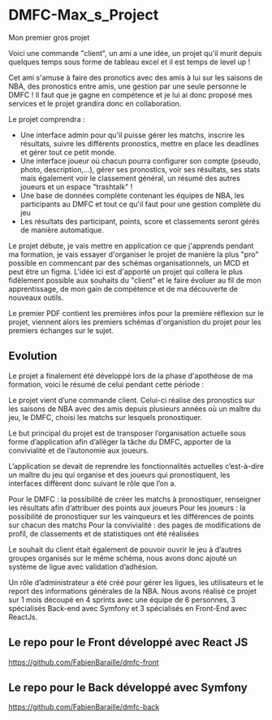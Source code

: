 # DMFC-Max_s_Project
Mon premier gros projet

Voici une commande "client", un ami a une idée, un projet qu'il murit depuis quelques temps sous forme de tableau excel et il est temps de level up !

Cet ami s'amuse à faire des pronotics avec des amis à lui sur les saisons de NBA, des pronostics entre amis, une gestion par une seule personne le DMFC !
Il faut que je gagne en compétence et je lui ai donc proposé mes services et le projet grandira donc en collaboration.

Le projet comprendra :
 - Une interface admin pour qu'il puisse gérer les matchs, inscrire les résultats, suivre les différents pronostics, mettre en place les deadlines et gérer tout ce petit monde.
 - Une interface joueur où chacun pourra configurer son compte (pseudo, photo, description,...), gérer ses pronostics, voir ses résultats, ses stats mais également voir le classement général, un résumé des autres joueurs et un espace "trashtalk" !
 - Une base de données complète contenant les équipes de NBA, les participants au DMFC et tout ce qu'il faut pour une gestion complète du jeu
 - Les résultats des participant, points, score et classements seront gérés de manière automatique.

Le projet débute, je vais mettre en application ce que j'apprends pendant ma formation, je vais essayer d'organiser le projet de manière la plus "pro" possible en commencant par des schémas organisationnels, un MCD et peut être un figma.
L'idée ici est d'apporté un projet qui collera le plus fidèlement possible aux souhaits du "client" et le faire évoluer au fil de mon apprentissage, de mon gain de compétence et de ma découverte de nouveaux outils.


Le premier PDF contient les premières infos pour la première réflexion sur le projet, viennent alors les premiers schémas d'organistion du projet pour les premiers échanges sur le sujet.

## Evolution

Le projet a finalement été développé lors de la phase d'apothéose de ma formation, voici le résumé de celui pendant cette période :

Le projet vient d’une commande client. Celui-ci réalise des pronostics sur les saisons de NBA avec des amis depuis plusieurs années où un maître du jeu, le DMFC, choisi les matchs sur lesquels pronostiquer.

Le but principal du projet est de transposer l’organisation actuelle sous forme d’application afin d’alléger la tâche du DMFC, apporter de la convivialité et de l’autonomie aux joueurs.

L’application se devait de reprendre les fonctionnalités actuelles c’est-à-dire un maître du jeu qui organise et des joueurs qui pronostiquent, les interfaces diffèrent donc suivant le rôle que l’on a.

Pour le DMFC : la possibilité de créer les matchs à pronostiquer, renseigner les résultats afin d’attribuer des points aux joueurs
Pour les joueurs : la possibilité de pronostiquer sur les vainqueurs et les différences de points sur chacun des matchs
Pour la convivialité : des pages de modifications de profil, de classements et de statistiques ont été réalisées

Le souhait du client était également de pouvoir ouvrir le jeu à d’autres groupes organisés sur le même schéma, nous avons donc ajouté un système de ligue avec validation d’adhésion.

Un rôle d’administrateur a été créé pour gérer les ligues, les utilisateurs et le report des informations générales de la NBA. 
Nous avons réalisé ce projet sur 1 mois découpé en 4 sprints avec une équipe de 6 personnes, 3 spécialisés Back-end avec Symfony et 3 spécialisés en Front-End avec ReactJs.

## Le repo pour le Front développé avec React JS

https://github.com/FabienBaraille/dmfc-front

## Le repo pour le Back développé avec Symfony

https://github.com/FabienBaraille/dmfc-back
